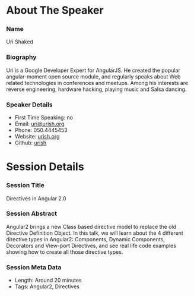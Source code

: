 About The Speaker
=================

### Name

Uri Shaked

### Biography

Uri is a Google Developer Expert for AngularJS. He created the popular angular-moment open source module, and regularly 
speaks about Web related technologies in conferences and meetups. Among his interests are reverse engineering, hardware
hacking, playing music and Salsa dancing.

### Speaker Details

- First Time Speaking: no
- Email: uri@urish.org
- Phone: 050.4445453
- Website: [urish.org](http://urish.org)
- Github: [urish](http://github.com/urish)

Session Details
===============

### Session Title

Directives in Angular 2.0

### Session Abstract

Angular2 brings a new Class based directive model to replace the old Directive Definition Object. In this talk, we will
learn about the 4 different directive types in Angular2: Components, Dynamic Components, Decorators and View-port Directives,
and see real life code examples showing how to create all those directive types.

### Session Meta Data

- Length: Around 20 minutes
- Tags: Angular2, Directives
